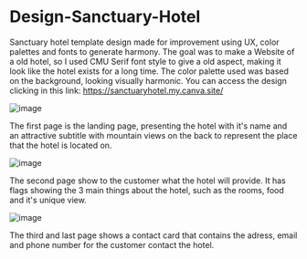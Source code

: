 # Design-Sanctuary-Hotel

Sanctuary hotel template design made for improvement using UX, color palettes and fonts to generate harmony.
The goal was to make a Website of a old hotel, so I used CMU Serif font style to give a old aspect, making it look like the hotel exists for a long time. 
The color palette used was based on the background, looking visually harmonic.
You can access the design clicking in this link: https://sanctuaryhotel.my.canva.site/

![image](https://github.com/user-attachments/assets/0f901d45-fab0-40d8-8e5c-e0c38ab52ad1)



The first page is the landing page, presenting the hotel with it's name and an attractive subtitle with 
mountain views on the back to represent the place that the hotel is located on.

![image](https://github.com/user-attachments/assets/e4b7aed3-d80b-4617-94a7-1b1ce7b85c56)

The second page show to the customer what the hotel will provide. It has flags showing the 3 main things about the hotel, such as the rooms, food and it's unique view.

![image](https://github.com/user-attachments/assets/422e1623-4fcf-434d-9072-42212ac430be)

The third and last page shows a contact card that contains the adress, email and phone number for the customer contact the hotel.


